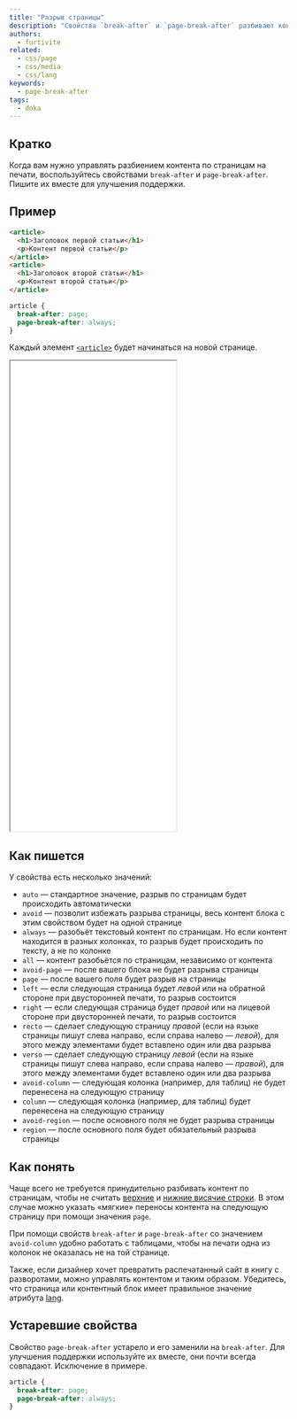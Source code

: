 ```yaml
---
title: "Разрыв страницы"
description: "Свойства `break-after` и `page-break-after` разбивают контент по страницам при печати."
authors:
  - furtivite
related:
  - css/page
  - css/media
  - css/lang
keywords:
  - page-break-after
tags:
  - doka
---
```


## Кратко

Когда вам нужно управлять разбиением контента по страницам на печати, воспользуйтесь свойствами `break-after` и `page-break-after`. Пишите их вместе для улучшения поддержки.

## Пример

```html
<article>
  <h1>Заголовок первой статьи</h1>
  <p>Контент первой статьи</p>
</article>
<article>
  <h1>Заголовок второй статьи</h1>
  <p>Контент второй статьи</p>
</article>
```

```css
article {
  break-after: page;
  page-break-after: always;
}
```

Каждый элемент [`<article>`](/html/article/) будет начинаться на новой странице.

<iframe title="Пример страницы с переносом текста и без" src="demos/print-me/" height="850"></iframe>

## Как пишется

У свойства есть несколько значений:

- `auto` — стандартное значение, разрыв по страницам будет происходить автоматически
- `avoid` — позволит избежать разрыва страницы, весь контент блока с этим свойством будет на одной странице
- `always` — разобьёт текстовый контент по страницам. Но если контент находится в разных колонках, то разрыв будет происходить по тексту, а не по колонке
- `all` — контент разобьётся по страницам, независимо от контента
- `avoid-page` — после вашего блока не будет разрыва страницы
- `page` — после вашего поля будет разрыв на страницы
- `left` — если следующая страница будет *левой* или на обратной стороне при двусторонней печати, то разрыв состоится
- `right` — если следующая страница будет *правой* или на лицевой стороне при двусторонней печати, то разрыв состоится
- `recto` — сделает следующую страницу *правой* (если на языке страницы пишут слева направо, если справа налево — *левой*), для этого между элементами будет вставлено один или два разрыва
- `verso` — сделает следующую страницу *левой* (если на языке страницы пишут слева направо, если справа налево — *правой*), для этого между элементами будет вставлено один или два разрыва
- `avoid-column` — следующая колонка (например, для таблиц) не будет перенесена на следующую страницу
- `column` — следующая колонка (например, для таблиц) будет перенесена на следующую страницу
- `avoid-region` — после основного поля не будет разрыва страницы
- `region` — после основного поля будет обязательный разрыва страницы

## Как понять

Чаще всего не требуется принудительно разбивать контент по страницам, чтобы не считать [верхние](/css/orphans/) и [нижние висячие строки](/css/widows/). В этом случае можно указать «мягкие» переносы контента на следующую страницу при помощи значения `page`.

При помощи свойств `break-after` и `page-break-after` со значением `avoid-column` удобно работать с таблицами, чтобы на печати одна из колонок не оказалась не на той странице.

Также, если дизайнер хочет превратить распечатанный сайт в книгу с разворотами, можно управлять контентом и таким образом. Убедитесь, что страница или контентный блок имеет правильное значение атрибута [lang](/html/global-attrs/#lang).

## Устаревшие свойства

Свойство `page-break-after` устарело и его заменили на `break-after`. Для улучшения поддержки используйте их вместе, они почти всегда совпадают. Исключение в примере.

```css
article {
  break-after: page;
  page-break-after: always;
}
```

